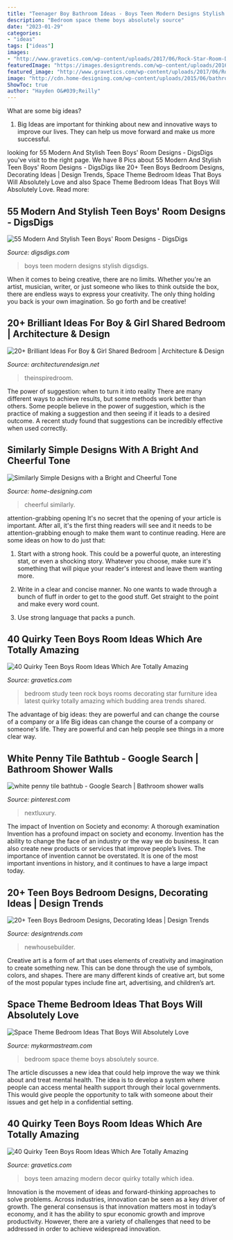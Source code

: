 ```yaml
---
title: "Teenager Boy Bathroom Ideas - Boys Teen Modern Designs Stylish Digsdigs"
description: "Bedroom space theme boys absolutely source"
date: "2023-01-29"
categories:
- "ideas"
tags: ["ideas"]
images:
- "http://www.gravetics.com/wp-content/uploads/2017/06/Rock-Star-Room-Design-Idea.jpg"
featuredImage: "https://images.designtrends.com/wp-content/uploads/2016/03/24062916/Blue-Teen-Boys-Bedroom-Design.jpeg"
featured_image: "http://www.gravetics.com/wp-content/uploads/2017/06/Rock-Star-Room-Design-Idea.jpg"
image: "http://cdn.home-designing.com/wp-content/uploads/2015/06/bathroom-interior.jpg"
ShowToc: true
author: "Hayden O&#039;Reilly"
---
```



What are some big ideas?
1. Big Ideas are important for thinking about new and innovative ways to improve our lives. They can help us move forward and make us more successful.

	

		
looking for 55 Modern And Stylish Teen Boys&#039; Room Designs - DigsDigs you've visit to the right page. We have 8 Pics about 55 Modern And Stylish Teen Boys&#039; Room Designs - DigsDigs like 20+ Teen Boys Bedroom Designs, Decorating Ideas | Design Trends, Space Theme Bedroom Ideas That Boys Will Absolutely Love and also Space Theme Bedroom Ideas That Boys Will Absolutely Love. Read more:
		
    
## 55 Modern And Stylish Teen Boys&#039; Room Designs - DigsDigs

<img loading=lazy src="https://www.digsdigs.com/photos/2015/06/36-modern-and-stylish-teen-boys-room-designs-15.jpg" onerror="this.onerror=null;this.src='https://tse1.mm.bing.net/th?id=OIP.9S5_fmP0IDAbxhZxPdrShQHaJ3&amp;pid=15.1';" alt="55 Modern And Stylish Teen Boys&#039; Room Designs - DigsDigs">

_Source: digsdigs.com_

>boys teen modern designs stylish digsdigs. 

	

When it comes to being creative, there are no limits. Whether you're an artist, musician, writer, or just someone who likes to think outside the box, there are endless ways to express your creativity. The only thing holding you back is your own imagination. So go forth and be creative!

    
## 20+ Brilliant Ideas For Boy &amp; Girl Shared Bedroom | Architecture &amp; Design

<img loading=lazy src="https://cdn.architecturendesign.net/wp-content/uploads/2015/05/AD-Shared-Bedroom-Boy-Girl-11.jpg" onerror="this.onerror=null;this.src='https://tse2.mm.bing.net/th?id=OIP.M9NgNSClFaWhnGIqWUev_AHaJ4&amp;pid=15.1';" alt="20+ Brilliant Ideas For Boy &amp; Girl Shared Bedroom | Architecture &amp; Design">

_Source: architecturendesign.net_

>theinspiredroom. 

	

The power of suggestion: when to turn it into reality
There are many different ways to achieve results, but some methods work better than others. Some people believe in the power of suggestion, which is the practice of making a suggestion and then seeing if it leads to a desired outcome. A recent study found that suggestions can be incredibly effective when used correctly.

    
## Similarly Simple Designs With A Bright And Cheerful Tone

<img loading=lazy src="http://cdn.home-designing.com/wp-content/uploads/2015/06/bathroom-interior.jpg" onerror="this.onerror=null;this.src='https://tse1.mm.bing.net/th?id=OIP.5k0vuK9hGN8hMUmhedx7fgHaJ4&amp;pid=15.1';" alt="Similarly Simple Designs with a Bright and Cheerful Tone">

_Source: home-designing.com_

>cheerful similarly. 

	

attention-grabbing opening
It's no secret that the opening of your article is important. After all, it's the first thing readers will see and it needs to be attention-grabbing enough to make them want to continue reading. Here are some ideas on how to do just that:
1. Start with a strong hook. This could be a powerful quote, an interesting stat, or even a shocking story. Whatever you choose, make sure it's something that will pique your reader's interest and leave them wanting more.

2. Write in a clear and concise manner. No one wants to wade through a bunch of fluff in order to get to the good stuff. Get straight to the point and make every word count.

3. Use strong language that packs a punch.

    
## 40 Quirky Teen Boys Room Ideas Which Are Totally Amazing

<img loading=lazy src="http://www.gravetics.com/wp-content/uploads/2017/06/Rock-Star-Room-Design-Idea.jpg" onerror="this.onerror=null;this.src='https://tse1.mm.bing.net/th?id=OIP.e66g36_9kVRB0Ely5h-LvQHaE7&amp;pid=15.1';" alt="40 Quirky Teen Boys Room Ideas Which Are Totally Amazing">

_Source: gravetics.com_

>bedroom study teen rock boys rooms decorating star furniture idea latest quirky totally amazing which budding area trends shared. 

	

The advantage of big ideas: they are powerful and can change the course of a company or a life
Big ideas can change the course of a company or someone's life. They are powerful and can help people see things in a more clear way.

    
## White Penny Tile Bathtub - Google Search | Bathroom Shower Walls

<img loading=lazy src="https://i.pinimg.com/736x/c1/cb/7c/c1cb7c18cc9111e375b2c5d17218520a.jpg" onerror="this.onerror=null;this.src='https://tse1.mm.bing.net/th?id=OIP.hCPXU3IwIESc0RvlUs8-HgHaKX&amp;pid=15.1';" alt="white penny tile bathtub - Google Search | Bathroom shower walls">

_Source: pinterest.com_

>nextluxury. 

	

The impact of Invention on Society and economy: A thorough examination
Invention has a profound impact on society and economy. Invention has the ability to change the face of an industry or the way we do business. It can also create new products or services that improve people’s lives. The importance of invention cannot be overstated. It is one of the most important inventions in history, and it continues to have a large impact today.

    
## 20+ Teen Boys Bedroom Designs, Decorating Ideas | Design Trends

<img loading=lazy src="https://images.designtrends.com/wp-content/uploads/2016/03/24062916/Blue-Teen-Boys-Bedroom-Design.jpeg" onerror="this.onerror=null;this.src='https://tse3.mm.bing.net/th?id=OIP.dehXgvSLkc1zlCSmdlUhjAHaE8&amp;pid=15.1';" alt="20+ Teen Boys Bedroom Designs, Decorating Ideas | Design Trends">

_Source: designtrends.com_

>newhousebuilder. 

	

Creative art is a form of art that uses elements of creativity and imagination to create something new. This can be done through the use of symbols, colors, and shapes. There are many different kinds of creative art, but some of the most popular types include fine art, advertising, and children’s art.

    
## Space Theme Bedroom Ideas That Boys Will Absolutely Love

<img loading=lazy src="https://mykarmastream.com/wp-content/uploads/2018/02/space-theme-bedroom-4-.jpg" onerror="this.onerror=null;this.src='https://tse3.mm.bing.net/th?id=OIP.I1qswdiEr13flu5ukc4q2AHaKW&amp;pid=15.1';" alt="Space Theme Bedroom Ideas That Boys Will Absolutely Love">

_Source: mykarmastream.com_

>bedroom space theme boys absolutely source. 

	

The article discusses a new idea that could help improve the way we think about and treat mental health. The idea is to develop a system where people can access mental health support through their local governments. This would give people the opportunity to talk with someone about their issues and get help in a confidential setting.

    
## 40 Quirky Teen Boys Room Ideas Which Are Totally Amazing

<img loading=lazy src="https://www.gravetics.com/wp-content/uploads/2017/06/Modern-Room-Decor-Idea.jpg" onerror="this.onerror=null;this.src='https://tse1.mm.bing.net/th?id=OIP.yDBP20Ouolsrns_n4IY1NgHaLI&amp;pid=15.1';" alt="40 Quirky Teen Boys Room Ideas Which Are Totally Amazing">

_Source: gravetics.com_

>boys teen amazing modern decor quirky totally which idea. 

	

Innovation is the movement of ideas and forward-thinking approaches to solve problems. Across industries, innovation can be seen as a key driver of growth. The general consensus is that innovation matters most in today’s economy, and it has the ability to spur economic growth and improve productivity. However, there are a variety of challenges that need to be addressed in order to achieve widespread innovation.

